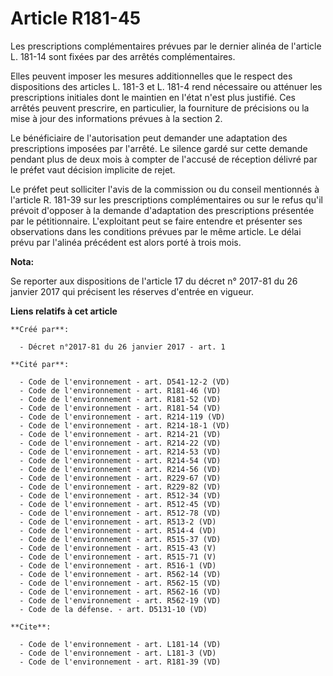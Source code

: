 # Article R181-45

Les prescriptions complémentaires prévues par le dernier alinéa de l'article L. 181-14 sont fixées par des arrêtés
complémentaires.

Elles peuvent imposer les mesures additionnelles que le respect des dispositions des articles L. 181-3 et L. 181-4 rend
nécessaire ou atténuer les prescriptions initiales dont le maintien en l'état n'est plus justifié. Ces arrêtés peuvent
prescrire, en particulier, la fourniture de précisions ou la mise à jour des informations prévues à la section 2.

Le bénéficiaire de l'autorisation peut demander une adaptation des prescriptions imposées par l'arrêté. Le silence gardé sur
cette demande pendant plus de deux mois à compter de l'accusé de réception délivré par le préfet vaut décision implicite de
rejet.

Le préfet peut solliciter l'avis de la commission ou du conseil mentionnés à l'article R. 181-39 sur les prescriptions
complémentaires ou sur le refus qu'il prévoit d'opposer à la demande d'adaptation des prescriptions présentée par le
pétitionnaire. L'exploitant peut se faire entendre et présenter ses observations dans les conditions prévues par le même
article. Le délai prévu par l'alinéa précédent est alors porté à trois mois.

**Nota:**

Se reporter aux dispositions de l'article 17 du décret n° 2017-81 du 26 janvier 2017 qui précisent les réserves d'entrée en
vigueur.

**Liens relatifs à cet article**

	**Créé par**:

	  - Décret n°2017-81 du 26 janvier 2017 - art. 1

	**Cité par**:

	  - Code de l'environnement - art. D541-12-2 (VD)
	  - Code de l'environnement - art. R181-46 (VD)
	  - Code de l'environnement - art. R181-52 (VD)
	  - Code de l'environnement - art. R181-54 (VD)
	  - Code de l'environnement - art. R214-119 (VD)
	  - Code de l'environnement - art. R214-18-1 (VD)
	  - Code de l'environnement - art. R214-21 (VD)
	  - Code de l'environnement - art. R214-22 (VD)
	  - Code de l'environnement - art. R214-53 (VD)
	  - Code de l'environnement - art. R214-54 (VD)
	  - Code de l'environnement - art. R214-56 (VD)
	  - Code de l'environnement - art. R229-67 (VD)
	  - Code de l'environnement - art. R229-82 (VD)
	  - Code de l'environnement - art. R512-34 (VD)
	  - Code de l'environnement - art. R512-45 (VD)
	  - Code de l'environnement - art. R512-78 (VD)
	  - Code de l'environnement - art. R513-2 (VD)
	  - Code de l'environnement - art. R514-4 (VD)
	  - Code de l'environnement - art. R515-37 (VD)
	  - Code de l'environnement - art. R515-43 (V)
	  - Code de l'environnement - art. R515-71 (V)
	  - Code de l'environnement - art. R516-1 (VD)
	  - Code de l'environnement - art. R562-14 (VD)
	  - Code de l'environnement - art. R562-15 (VD)
	  - Code de l'environnement - art. R562-16 (VD)
	  - Code de l'environnement - art. R562-19 (VD)
	  - Code de la défense. - art. D5131-10 (VD)

	**Cite**:

	  - Code de l'environnement - art. L181-14 (VD)
	  - Code de l'environnement - art. L181-3 (VD)
	  - Code de l'environnement - art. R181-39 (VD)
